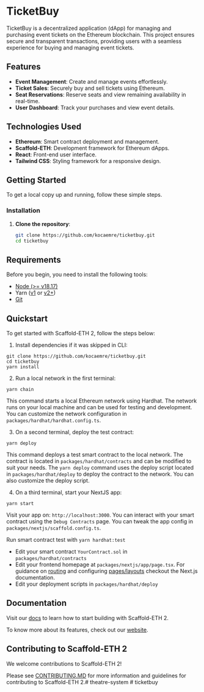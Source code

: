 # TicketBuy

TicketBuy is a decentralized application (dApp) for managing and purchasing event tickets on the Ethereum blockchain. This project ensures secure and transparent transactions, providing users with a seamless experience for buying and managing event tickets.

## Features

- **Event Management**: Create and manage events effortlessly.
- **Ticket Sales**: Securely buy and sell tickets using Ethereum.
- **Seat Reservations**: Reserve seats and view remaining availability in real-time.
- **User Dashboard**: Track your purchases and view event details.

## Technologies Used

- **Ethereum**: Smart contract deployment and management.
- **Scaffold-ETH**: Development framework for Ethereum dApps.
- **React**: Front-end user interface.
- **Tailwind CSS**: Styling framework for a responsive design.

## Getting Started

To get a local copy up and running, follow these simple steps.


### Installation

1. **Clone the repository**:
   ```bash
   git clone https://github.com/kocaemre/ticketbuy.git
   cd ticketbuy


## Requirements

Before you begin, you need to install the following tools:

- [Node (>= v18.17)](https://nodejs.org/en/download/)
- Yarn ([v1](https://classic.yarnpkg.com/en/docs/install/) or [v2+](https://yarnpkg.com/getting-started/install))
- [Git](https://git-scm.com/downloads)

## Quickstart

To get started with Scaffold-ETH 2, follow the steps below:

1. Install dependencies if it was skipped in CLI:

```
git clone https://github.com/kocaemre/ticketbuy.git
cd ticketbuy
yarn install
```

2. Run a local network in the first terminal:

```
yarn chain
```

This command starts a local Ethereum network using Hardhat. The network runs on your local machine and can be used for testing and development. You can customize the network configuration in `packages/hardhat/hardhat.config.ts`.

3. On a second terminal, deploy the test contract:

```
yarn deploy
```

This command deploys a test smart contract to the local network. The contract is located in `packages/hardhat/contracts` and can be modified to suit your needs. The `yarn deploy` command uses the deploy script located in `packages/hardhat/deploy` to deploy the contract to the network. You can also customize the deploy script.

4. On a third terminal, start your NextJS app:

```
yarn start
```

Visit your app on: `http://localhost:3000`. You can interact with your smart contract using the `Debug Contracts` page. You can tweak the app config in `packages/nextjs/scaffold.config.ts`.

Run smart contract test with `yarn hardhat:test`

- Edit your smart contract `YourContract.sol` in `packages/hardhat/contracts`
- Edit your frontend homepage at `packages/nextjs/app/page.tsx`. For guidance on [routing](https://nextjs.org/docs/app/building-your-application/routing/defining-routes) and configuring [pages/layouts](https://nextjs.org/docs/app/building-your-application/routing/pages-and-layouts) checkout the Next.js documentation.
- Edit your deployment scripts in `packages/hardhat/deploy`


## Documentation

Visit our [docs](https://docs.scaffoldeth.io) to learn how to start building with Scaffold-ETH 2.

To know more about its features, check out our [website](https://scaffoldeth.io).

## Contributing to Scaffold-ETH 2

We welcome contributions to Scaffold-ETH 2!

Please see [CONTRIBUTING.MD](https://github.com/scaffold-eth/scaffold-eth-2/blob/main/CONTRIBUTING.md) for more information and guidelines for contributing to Scaffold-ETH 2.#   t h e a t r e - s y s t e m 
 
 #   t i c k e t b u y 
 
 

